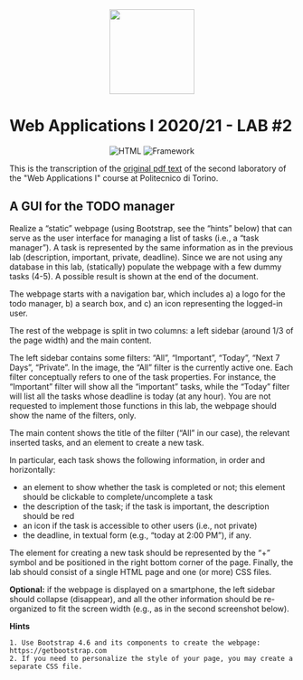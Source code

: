 <div align="center">
<img height=150px src="https://poloinnovazioneict.org/wp-content/uploads/2020/02/politecnico_blu.png" />
</div>

# Web Applications I 2020/21 - LAB #2

<p align="center">
 <img alt="HTML" src="https://img.shields.io/badge/languages-HTML,CSS-orange"/>
 <img alt="Framework" src="https://img.shields.io/badge/Bootstrap-v4.6-blue"/>
</p>

This is the transcription of the [original pdf text](https://github.com/polito-WA1-AW1-2021/course-materials/blob/main/labs/L02-getting-started-html-css.pdf) of the second laboratory of the "Web Applications I" course at Politecnico di Torino. 

## A GUI for the TODO manager

Realize a “static” webpage (using Bootstrap, see the “hints” below) that can serve as the user interface for managing a list of tasks (i.e., a “task manager”). A task is represented by the same information as in the previous lab (description, important, private, deadline). Since we are not using any database in this lab, (statically) populate the webpage with a few dummy tasks (4-5). A possible result is shown at the end of the document.

The webpage starts with a navigation bar, which includes a) a logo for the todo manager, b) a search box, and c) an icon representing the logged-in user.

The rest of the webpage is split in two columns: a left sidebar (around 1/3 of the page width) and the main content.

The left sidebar contains some filters: “All”, “Important”, “Today”, “Next 7 Days”, “Private”. In the image, the “All” filter is the currently active one. Each filter conceptually refers to one of the task properties. For instance, the “Important” filter will show all the “important” tasks, while the “Today” filter will list all the tasks whose deadline is today (at any hour). You are not requested to implement those functions in this lab, the webpage should show the name of the filters, only.

The main content shows the title of the filter (“All” in our case), the relevant inserted tasks, and an element to create a new task.

In particular, each task shows the following information, in order and horizontally:

* an element to show whether the task is completed or not; this element should be clickable to complete/uncomplete a task
* the description of the task; if the task is important, the description should be red
* an icon if the task is accessible to other users (i.e., not private)
* the deadline, in textual form (e.g., “today at 2:00 PM”), if any.

The element for creating a new task should be represented by the “+” symbol and be positioned in the right bottom corner of the page. Finally, the lab should consist of a single HTML page and one (or more) CSS files.

**Optional:** if the webpage is displayed on a smartphone, the left sidebar should collapse (disappear), and all the other information should be re-organized to fit the screen width (e.g., as in the second screenshot below).

**Hints**

```
1. Use Bootstrap 4.6 and its components to create the webpage: https://getbootstrap.com
2. If you need to personalize the style of your page, you may create a separate CSS file.
```











